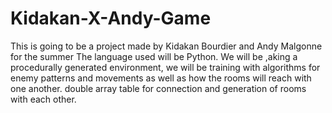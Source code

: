 # Kidakan-X-Andy-Game
This is going to be a project made by Kidakan Bourdier and Andy Malgonne for the summer
The language used will be Python. We will be ,aking a procedurally generated environment, we will be training with  algorithms for enemy patterns and movements as well as how the rooms will reach with one another.
double array table for connection and generation of rooms with each other.
